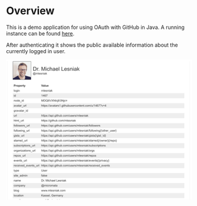 # Overview

This is a demo application for using OAuth with GitHub
in Java. A running instance can be found [here](https://personal-github.herokuapp.com/). 

After authenticating it shows the public available information about the currently logged in user.

![github.png](https://raw.githubusercontent.com/mlesniak/personal-github/master/screenshot.png)